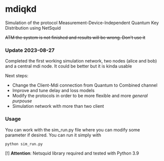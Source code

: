 # mdiqkd 

Simulation of the protocol Measurement-Device-Independent Quantum Key Distribution using NetSquid

~~ATM the system is not finished and results will be wrong. Don't use it~~ 

### Update 2023-08-27 

Completed the first working simulation network, two nodes (alice and bob) and a central mdi node. It could be better but it is kinda usable

Next steps: 
- Change the Client-Mdi connection from Quantum to Combined channel
- Improve and tune delay and loss models
- Modify the protocols in order to be more flexible and more _general purpouse_
- Simulation network with more than two client

### Usage

You can work with the sim_run.py file where you can modify some parameter if desired. You can run it simply with

```python sim_run.py```

[!] __Attention__: Netsquid library required and tested with Python 3.9
